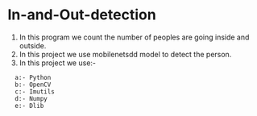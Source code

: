 # In-and-Out-detection

1. In this program we count the number of peoples are going inside and outside.
2. In this project we use mobilenetsdd model to detect the person.
3. In this project we use:-
```
  a:- Python
  b:- OpenCV
  c:- Imutils
  d:- Numpy
  e:- Dlib
```
